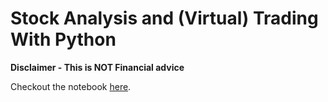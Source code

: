 # Stock Analysis and (Virtual) Trading With Python
**Disclaimer - This is NOT Financial advice**

Checkout the notebook [here](https://github.com/CoderDojoTC/python/blob/master/advanced/dataAnalysis/stockTrader.ipynb).
